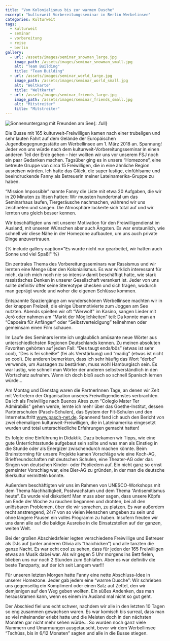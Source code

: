 ```yaml
---
title: "Vom Kolonialismus bis zur warmen Dusche"
excerpt: "kulturweit Vorbereitungsseminar in Berlin Werbelinsee"
categories: Kulturweit
tags:
  - kulturweit
  - seminar
  - vorbereitung
  - reise
  - berlin
gallery:
  - url: /assets/images/seminar_snowman_large.jpg
    image_path: /assets/images/seminar_snowman_small.jpg
    alt: "Team Building"
    title: "Team Building"
  - url: /assets/images/seminar_world_large.jpg
    image_path: /assets/images/seminar_world_small.jpg
    alt: "Weltkarte"
    title: "Weltkarte"
  - url: /assets/images/seminar_friends_large.jpg
    image_path: /assets/images/seminar_friends_small.jpg
    alt: "Mitstreiter"
    title: "Mitstreiter"
---
```


![Sonnenuntergang mit Freunden am See]({{"/assets/images/seminar_sunset_large.jpg"}}){: .full}

Die Busse mit 165 kulturweit-Freiwilligen kamen nach einer trubeligen und sehr
lauten Fahrt auf dem Gelände der Europäischen Jugendbegegnungsstätte am
Werbellinsee am 1. März 2018 an. Spannung! Jeder von uns würde nach dem
kulturweit-Vorbereitungsseminar in einen anderen Teil der Erde gehen – hier
wollten wir uns vor unserem FSJ noch ein paar Gedanken machen. Tagsüber ging es
in unsere “Homezone”, eine betreute Gruppe von circa 15 Freiwilligen, die in
eine ähnliche Region ausreisen würden. Ich hatte das Glück, die super lustige,
einfühlsame und beeindruckende Fanny als Betreuerin meiner Lateinamerika-Gruppe
zu haben.

“Mission Impossible” nannte Fanny die Liste mit etwa 20 Aufgaben, die wir in 20
Minuten zu lösen hatten: Wir mussten hundertmal um das Seminarhaus laufen,
Tiergeräusche nachmachen, während wir uns zeichneten und sangen. Die Atmosphäre
lockerte sich total auf und wir lernten uns gleich besser kennen.

Wir beschäftigten uns mit unserer Motivation für den Freiwilligendienst im
Ausland, mit unseren Wünschen aber auch Ängsten. Es war erstaunlich, wie schnell
wir diese Nähe in der Homezone aufbauten, um uns auch private Dinge
anzuvertrauen.

{% include gallery caption="Es wurde nicht nur gearbeitet, wir hatten auch Sonne
und viel Spaß!" %}

Ein zentrales Thema des Vorbereitungsseminars war Rassismus und wir lernten eine
Menge über den Kolonialismus. Es war wirklich interessant für mich, da ich mich
noch nie so intensiv damit beschäftigt hatte, wie stark rassistisches Denken in
unserer Gesellschaft verankert ist. Jeder von uns sollte definitiv öfter seine
Stereotype checken und sich fragen, wodurch man geprägt wurde und woher die
eigenen  Schlüsse kommen.

Entspannte Spaziergänge am wunderschönen Werbellinsee machten wir in der knappen
Freizeit, die einige Übermotivierte zum Joggen am See nutzten. Abends spielten
wir oft “Werwolf” im Kasino, sangen Lieder mit Jerô oder nahmen am “Markt der
Möglichkeiten” teil: Da konnte man an “Capoeira für Anfänger” oder
“Selbstverteidigung” teilnehmen oder gemeinsam einen Film schauen.

Im Laufe des Seminars lernte ich unglaublich amüsante neue Wörter aus
unterschiedlichsten Regionen Deutschlands kennen. Zu meinen absoluten Favoriten
gehörten auf jeden Fall: “Des taugt ends/bös” (etwas ist sehr cool), “Des is fei
scheiße” (fei als Verstärkung) und “madig” (etwas ist nicht so cool). Die
anderen bemerkten, dass ich sehr häufig das Wort “derbe” verwende, um Aussagen
zu bestärken, muss wohl Hamburgisch sein. Es war lustig, wie schnell man Wörter
der anderen selbstverständlich in den Wortschatz aufnahm. Wenn ich doch bloß
auch so schnell Spanisch lernen würde…

Am Montag und Dienstag waren die PartnerInnen Tage, an denen wir Zeit mit
Vertretern der Organisation unseres Freiwilligendienstes verbrachten. Da ich als
Freiwillige nach Buenos Aires zum “Colegio Mater Ter Admirabilis” gehen werde,
lernte ich mehr über das Goethe-Institut, dessen Partnerschulen (Pasch-Schulen),
das System der Fit-Schulen und den Internetauftritt www.pasch-net.de. Spannend
fand ich auch den Bericht von zwei ehemaligen kulturweit-Freiwilligen, die in
Lateinamerika eingesetzt wurden und total unterschiedliche Erfahrungen gemacht
hatten!

Es folgte eine Einführung in Didaktik. Dazu bekamen wir Tipps, wie eine gute
Unterrichtsstunde aufgebaut sein sollte und was man als Einstieg in die Stunde
oder als Energizer zwischendurch machen könnte. Beim Brainstorming für unsere
Projekte kamen Vorschläge wie eine Koch-AG, Brieffreundschaften mit deutschen
Schulen, eine Theater-AG oder das Singen von deutschen Kinder- oder Popliedern
auf. Ein nicht ganz so ernst gemeinter Vorschlag war, eine Bier-AG zu gründen,
in der man die deutsche Bierkultur vermitteln könnte.

Außerdem beschäftigten wir uns im Rahmen von UNESCO-Workshops mit dem Thema
Nachhaltigkeit, Postwachstum und dem Thema “Antisemitismus heute”. Es wurde viel
diskutiert! Man muss aber sagen, dass unsere Köpfe am Ende der Woche zu rauchen
begannen und drohten, bei all den unlösbaren Problemen, über die wir sprachen,
zu platzen. Es war außerdem recht anstrengend, 24/7 von so vielen Menschen
umgeben zu sein und ohne längere Pausen ein volles Programm zu haben. Insofern
freuten wir uns dann alle auf die baldige Ausreise in die Einsatzstellen auf der
ganzen, weiten Welt.

Bei der großen Abschiedsfeier legten verschiedene Freiwillige und Betreuer als
DJs auf (unter anderen Olivia als “thaichicken”) und alle tanzten die ganze
Nacht. Es war echt cool zu sehen, dass für jeden der 165 Freiwilligen etwas an
Musik dabei war. Als wir gegen 5 Uhr morgens ins Bett fielen, blieben uns nur
noch 2 Stunden zum Schlafen. Aber es war definitiv die beste Tanzparty, auf der
ich seit Langem war!!!

Für unseren letzten Morgen hatte Fanny eine nette Abschluss-Idee in unserer
Homezone. Jeder gab jedem eine “warme Dusche”: Wir schrieben uns gegenseitig ein
Kompliment oder einen Satz auf Zettel, den wir demjenigen auf den Weg geben
wollten. Ein süßes Andenken, das man herauskramen kann, wenn es einem im Ausland
mal nicht so gut geht.

Der Abschied fiel uns echt schwer, nachdem wir alle in den letzten 10 Tagen so
eng zusammen gewachsen waren. Es war komisch bis surreal, dass man so viel
miteinander erlebt hatte und die Meisten doch in den nächsten Monaten gar nicht
mehr sehen würde… So wurden noch ganz viele Nummern und Umarmungen ausgetauscht,
bevor wir dem Werbellinsee “Tschüss, bis in 6/12 Monaten” sagten und alle in die
Busse stiegen.
